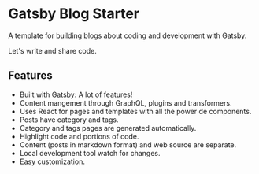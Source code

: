 # Gatsby Blog Starter

A template for building blogs about coding and development with Gatsby.

Let's write and share code.

## Features

- Built with [Gatsby](https://www.gatsbyjs.org): A lot of features!
- Content mangement through GraphQL, plugins and transformers.
- Uses React for pages and templates with all the power de components.
- Posts have category and tags.
- Category and tags pages are generated automatically.
- Highlight code and portions of code.
- Content (posts in markdown format) and web source are separate.
- Local development tool watch for changes.
- Easy customization.
